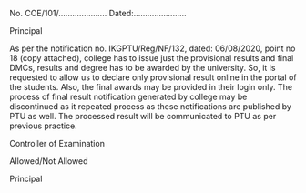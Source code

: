 No. COE/101/..................... Dated:.......................


Principal

As per the notification no. IKGPTU/Reg/NF/132, dated: 06/08/2020, point no 18 (copy attached), college has to issue just the provisional results and final DMCs, results and degree has to be awarded by the university.
So, it is requested to allow us to declare only provisional result online in the portal of the students. Also, the final awards may be provided in their login only.
The process of final result notification generated by college may be discontinued as it repeated process as these notifications are published by PTU as well.
The processed result will be communicated to PTU as per previous practice.


Controller of Examination

Allowed/Not Allowed

Principal
